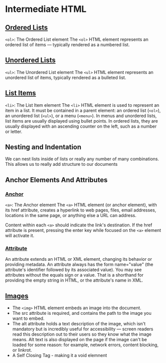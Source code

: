 # Intermediate HTML

## [Ordered Lists](https://developer.mozilla.org/en-US/docs/Web/HTML/Element/ol)
`<ol>`: The Ordered List element
The `<ol>` HTML element represents an ordered list of items — typically rendered as a numbered list.
## [Unordered Lists](https://developer.mozilla.org/en-US/docs/Web/HTML/Element/ul)
`<ul>`: The Unordered List element
The `<ul>` HTML element represents an unordered list of items, typically rendered as a bulleted list.
## [List Items](https://developer.mozilla.org/en-US/docs/Web/HTML/Element/li)
`<li>`: The List Item element
The `<li>` HTML element is used to represent an item in a list. It must be contained in a parent element: an ordered list (`<ol>`), an unordered list (`<ul>`), or a menu (`<menu>`). In menus and unordered lists, list items are usually displayed using bullet points. In ordered lists, they are usually displayed with an ascending counter on the left, such as a number or letter.

## Nesting and Indentation
We can nest lists inside of lists or really any number of many combinations.
This allows us to really add structure to our documents

## Anchor Elements And Attributes
### [Anchor](https://developer.mozilla.org/en-US/docs/Web/HTML/Element/a)
`<a>`: The Anchor element
The `<a>` HTML element (or anchor element), with its href attribute, creates a hyperlink to web pages, files, email addresses, locations in the same page, or anything else a URL can address.

Content within each `<a>` should indicate the link's destination. If the href attribute is present, pressing the enter key while focused on the `<a>` element will activate it.

### [Attribute](https://developer.mozilla.org/en-US/docs/Glossary/Attribute)
An attribute extends an HTML or XML element, changing its behavior or providing metadata.
An attribute always has the form name="value" (the attribute's identifier followed by its associated value).
You may see attributes without the equals sign or a value. That is a shorthand for providing the empty string in HTML, or the attribute's name in XML.

## [Images](https://developer.mozilla.org/en-US/docs/Web/HTML/Element/img)
- The `<img>` HTML element embeds an image into the document.
- The src attribute is required, and contains the path to the image you want to embed.
- The alt attribute holds a text description of the image, which isn't mandatory but is incredibly useful for accessibility — screen readers read this description out to their users so they know what the image means. Alt text is also displayed on the page if the image can't be loaded for some reason: for example, network errors, content blocking, or linkrot.
- A Self Closing Tag - making it a void elemnent